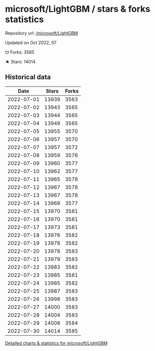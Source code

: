 # microsoft/LightGBM / stars & forks statistics

Repository url: [/microsoft/LightGBM](https://github.com/microsoft/LightGBM)

Updated on Oct 2022, 07

☋ Forks: 3585

★ Stars: 14014

## Historical data
| Date | Stars | Forks |
|------|-------|-------|
| 2022-07-01 | 13939 | 3563 | 
| 2022-07-02 | 13943 | 3565 | 
| 2022-07-03 | 13944 | 3565 | 
| 2022-07-04 | 13949 | 3565 | 
| 2022-07-05 | 13955 | 3570 | 
| 2022-07-06 | 13957 | 3570 | 
| 2022-07-07 | 13957 | 3572 | 
| 2022-07-08 | 13959 | 3576 | 
| 2022-07-09 | 13960 | 3577 | 
| 2022-07-10 | 13962 | 3577 | 
| 2022-07-11 | 13965 | 3578 | 
| 2022-07-12 | 13967 | 3578 | 
| 2022-07-13 | 13967 | 3578 | 
| 2022-07-14 | 13969 | 3577 | 
| 2022-07-15 | 13970 | 3581 | 
| 2022-07-16 | 13970 | 3581 | 
| 2022-07-17 | 13973 | 3581 | 
| 2022-07-18 | 13976 | 3582 | 
| 2022-07-19 | 13978 | 3582 | 
| 2022-07-20 | 13978 | 3583 | 
| 2022-07-21 | 13979 | 3583 | 
| 2022-07-22 | 13983 | 3582 | 
| 2022-07-23 | 13985 | 3581 | 
| 2022-07-24 | 13985 | 3582 | 
| 2022-07-25 | 13987 | 3583 | 
| 2022-07-26 | 13998 | 3583 | 
| 2022-07-27 | 14000 | 3583 | 
| 2022-07-28 | 14004 | 3583 | 
| 2022-07-29 | 14008 | 3584 | 
| 2022-07-30 | 14014 | 3585 | 


[Detailed charts & statistics for microsoft/LightGBM](https://reviewgithub.com/rep/microsoft/LightGBM)
